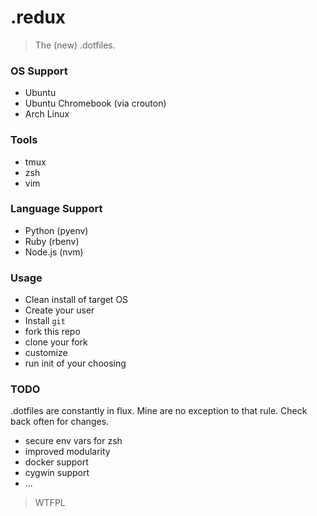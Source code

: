 # .redux

> The (new) .dotfiles.

### OS Support

- Ubuntu
- Ubuntu Chromebook (via crouton)
- Arch Linux

### Tools

- tmux
- zsh
- vim

### Language Support

- Python (pyenv)
- Ruby (rbenv)
- Node.js (nvm)

### Usage

- Clean install of target OS
- Create your user
- Install `git`
- fork this repo
- clone your fork
- customize
- run init of your choosing

### TODO

.dotfiles are constantly in flux. Mine are no exception to that rule. Check back
often for changes.

- secure env vars for zsh
- improved modularity
- docker support
- cygwin support
- ...

> WTFPL
